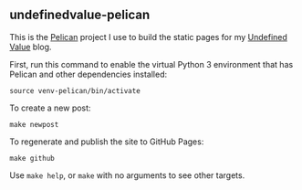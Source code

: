 undefinedvalue-pelican
----------------------

This is the [Pelican](http://docs.getpelican.com/en/stable/) project I use to build the static pages for my [Undefined Value](http://undefinedvalue.com/) blog.

First, run this command to enable the virtual Python 3 environment that has Pelican and other dependencies installed:

    source venv-pelican/bin/activate

To create a new post:

    make newpost

To regenerate and publish the site to GitHub Pages:

    make github

Use `make help`, or `make` with no arguments to see other targets.
